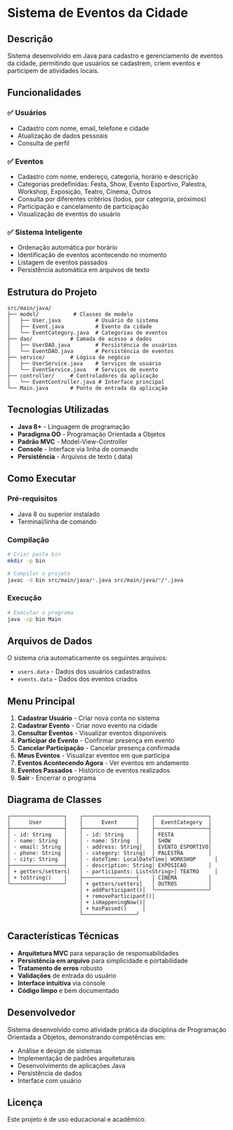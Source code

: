 # Sistema de Eventos da Cidade

## Descrição
Sistema desenvolvido em Java para cadastro e gerenciamento de eventos da cidade, permitindo que usuários se cadastrem, criem eventos e participem de atividades locais.

## Funcionalidades

### ✅ Usuários
- Cadastro com nome, email, telefone e cidade
- Atualização de dados pessoais
- Consulta de perfil

### ✅ Eventos
- Cadastro com nome, endereço, categoria, horário e descrição
- Categorias predefinidas: Festa, Show, Evento Esportivo, Palestra, Workshop, Exposição, Teatro, Cinema, Outros
- Consulta por diferentes critérios (todos, por categoria, próximos)
- Participação e cancelamento de participação
- Visualização de eventos do usuário

### ✅ Sistema Inteligente
- Ordenação automática por horário
- Identificação de eventos acontecendo no momento
- Listagem de eventos passados
- Persistência automática em arquivos de texto

## Estrutura do Projeto

```
src/main/java/
├── model/           # Classes de modelo
│   ├── User.java           # Usuário do sistema
│   ├── Event.java          # Evento da cidade
│   └── EventCategory.java  # Categorias de eventos
├── dao/            # Camada de acesso a dados
│   ├── UserDAO.java        # Persistência de usuários
│   └── EventDAO.java       # Persistência de eventos
├── service/        # Lógica de negócio
│   ├── UserService.java    # Serviços de usuário
│   └── EventService.java   # Serviços de evento
├── controller/     # Controladores da aplicação
│   └── EventController.java # Interface principal
└── Main.java       # Ponto de entrada da aplicação
```

## Tecnologias Utilizadas

- **Java 8+** - Linguagem de programação
- **Paradigma OO** - Programação Orientada a Objetos
- **Padrão MVC** - Model-View-Controller
- **Console** - Interface via linha de comando
- **Persistência** - Arquivos de texto (.data)

## Como Executar

### Pré-requisitos
- Java 8 ou superior instalado
- Terminal/linha de comando

### Compilação
```bash
# Criar pasta bin
mkdir -p bin

# Compilar o projeto
javac -d bin src/main/java/*.java src/main/java/*/*.java
```

### Execução
```bash
# Executar o programa
java -cp bin Main
```

## Arquivos de Dados

O sistema cria automaticamente os seguintes arquivos:
- `users.data` - Dados dos usuários cadastrados
- `events.data` - Dados dos eventos criados

## Menu Principal

1. **Cadastrar Usuário** - Criar nova conta no sistema
2. **Cadastrar Evento** - Criar novo evento na cidade
3. **Consultar Eventos** - Visualizar eventos disponíveis
4. **Participar de Evento** - Confirmar presença em evento
5. **Cancelar Participação** - Cancelar presença confirmada
6. **Meus Eventos** - Visualizar eventos em que participa
7. **Eventos Acontecendo Agora** - Ver eventos em andamento
8. **Eventos Passados** - Histórico de eventos realizados
9. **Sair** - Encerrar o programa

## Diagrama de Classes

```
┌─────────────────┐    ┌─────────────────┐    ┌─────────────────┐
│      User       │    │      Event      │    │  EventCategory  │
├─────────────────┤    ├─────────────────┤    ├─────────────────┤
│ - id: String    │    │ - id: String    │    │ FESTA           │
│ - name: String  │    │ - name: String  │    │ SHOW            │
│ - email: String │    │ - address: String│   │ EVENTO_ESPORTIVO│
│ - phone: String │    │ - category: String│  │ PALESTRA        │
│ - city: String  │    │ - dateTime: LocalDateTime│ WORKSHOP      │
├─────────────────┤    │ - description: String│ EXPOSICAO       │
│ + getters/setters│   │ - participants: List<String>│ TEATRO     │
│ + toString()    │    ├─────────────────┤    │ CINEMA          │
└─────────────────┘    │ + getters/setters│   │ OUTROS          │
                       │ + addParticipant()│  └─────────────────┘
                       │ + removeParticipant()│
                       │ + isHappeningNow()│
                       │ + hasPassed()     │
                       └─────────────────┘
```

## Características Técnicas

- **Arquitetura MVC** para separação de responsabilidades
- **Persistência em arquivo** para simplicidade e portabilidade
- **Tratamento de erros** robusto
- **Validações** de entrada do usuário
- **Interface intuitiva** via console
- **Código limpo** e bem documentado

## Desenvolvedor

Sistema desenvolvido como atividade prática da disciplina de Programação Orientada a Objetos, demonstrando competências em:
- Análise e design de sistemas
- Implementação de padrões arquiteturais
- Desenvolvimento de aplicações Java
- Persistência de dados
- Interface com usuário

## Licença

Este projeto é de uso educacional e acadêmico. 